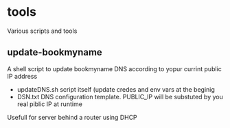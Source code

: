 # tools
Various scripts and tools
## update-bookmyname
A shell script to update bookmyname DNS according to yopur currint public IP address
  * updateDNS.sh script itself (update credes and env vars at the beginig
  * DSN.txt DNS configuration template. PUBLIC_IP will be substuted by you real piblic IP at runtime

Usefull for server behind a router using DHCP 
